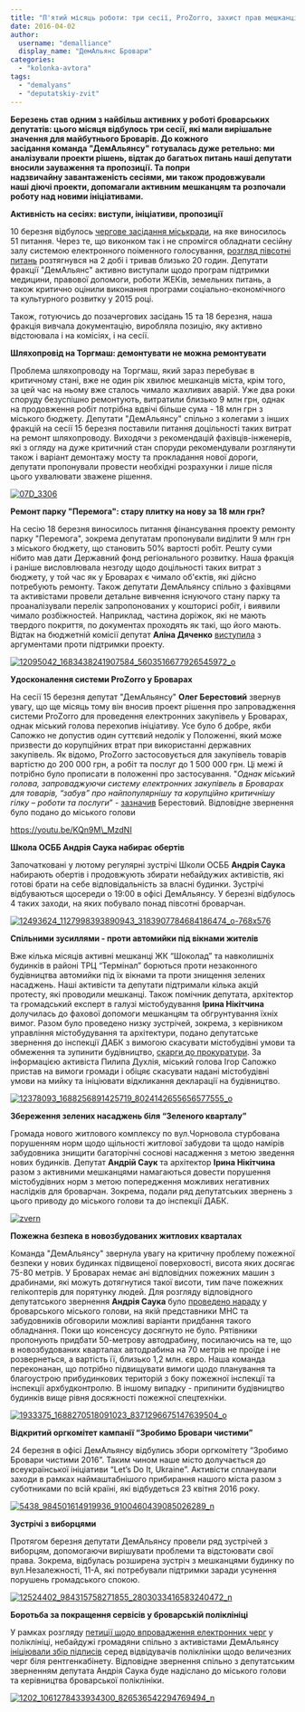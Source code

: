 ```yaml
---
title: "П'ятий місяць роботи: три сесії, ProZorro, захист прав мешканців, пожежна безпека та підготовка ЗУЧ"
date: 2016-04-02
author: 
  username: "demalliance"
  display_name: "ДемАльянс Бровари"
categories: 
  - "kolonka-avtora"
tags: 
  - "demalyans"
  - "deputatskiy-zvit"
---
```


**Березень став одним з найбільш активних у роботі броварських депутатів: цього місяця відбулось три сесії, які мали вирішальне значення для майбутнього Броварів. До кожного засідання команда "ДемАльянсу" готувалась дуже ретельно: ми аналізували проекти рішень, відтак до багатьох питань наші депутати вносили зауваження та пропозиції. Та попри надзвичайну завантаженість сесіями, ми також продовжували наші діючі проекти, допомагали активним мешканцям та розпочали роботу над новими ініціативами.** 

**Активність на сесіях: виступи, ініціативи, пропозиції**

10 березня відбулось [чергове засідання міськради](https://mpz.brovary.org/zavtra-vidbudetsya-sesiya-miskrady-u-poryadku-dennomu-51-pytannya/), на яке виносилось 51 питання. Через те, що виконком так і не спромігся обладнати сесійну залу системою електронного поіменного голосування, [розгляд півсотні питань](https://mpz.brovary.org/deputaty-vydilyly-shhe-14-miljoniv-na-remont-mostu-na-torgmash/) розтягнувся на 2 добі і тривав близько 20 годин. Депутати фракції "ДемАльянс" активно виступали щодо програм підтримки медицини, правової допомоги, роботи ЖЕКів, земельних питань, а також критично оцінили виконання програми соціально-економічного та культурного розвитку у 2015 році.

Також, готуючись до позачергових засідань 15 та 18 березня, наша фракція вивчала документацію, виробляла позицію, яку активно відстоювала і на комісіях, і на сесії.

**Шляхопровід на Торгмаш: демонтувати не можна ремонтувати**

Проблема шляхопроводу на Торгмаш, який зараз перебуває в критичному стані, вже не один рік хвилює мешканців міста, крім того, за цей час на ньому вже сталось чимало жахливих аварій. Уже два роки споруду безуспішно ремонтують, витратили близько 9 млн грн, однак на продовження робіт потрібна вдвічі більше сума - 18 млн грн з міського бюджету. Депутати "ДемАльянсу" спільно з колегами з інших фракцій на сесії 15 березня поставили питання доцільності таких витрат на ремонт шляхопроводу. Виходячи з рекомендацій фахівців-інженерів, які з огляду на дуже критичний стан споруди рекомендували розглянути також і варіант демонтажу мосту та прокладання нової дороги, депутати пропонували провести необхідні розрахунки і лише після цього ухвалювати зважене рішення.

[![07D_3306](https://mpz.brovary.org/wp-content/uploads/2016/04/07D_3306.jpg)](https://mpz.brovary.org/wp-content/uploads/2016/04/07D_3306.jpg)

**Ремонт парку "Перемога": стару плитку на нову за 18 млн грн?**

На сесію 18 березня виносилось питання фінансування проекту ремонту парку "Перемога", зокрема депутатам пропонували виділити 9 млн грн з міського бюджету, що становить 50% вартості робіт. Решту суми нібито мав дати Державний фонд регіонального розвитку. Наша фракція і раніше висловлювала незгоду щодо доцільності таких витрат з бюджету, у той час як у Броварах є чимало об'єктів, які дійсно потребують ремонту. Також депутати ДемАльянсу спільно з фахівцями та активістами провели детальне вивчення існуючого стану парку та проаналізували перелік запропонованих у кошторисі робіт, і виявили чимало розбіжностей. Наприклад, частина доріжок, які не мають твердого покриття, по документах проходять як такі, що його мають. Відтак на бюджетній комісії депутат **Аліна Дяченко** [виступила](https://www.youtube.com/watch?v=unHGyVLrhNQ) з аргументами проти підтримки проекту.

[![12095042_1683438241907584_5603516677926545972_o](https://mpz.brovary.org/wp-content/uploads/2016/04/12095042_1683438241907584_5603516677926545972_o.jpg)](https://mpz.brovary.org/wp-content/uploads/2016/04/12095042_1683438241907584_5603516677926545972_o.jpg)

**Удосконалення системи ProZorro у Броварах**

На сесії 15 березня депутат "ДемАльянсу" **Олег Берестовий** звернув увагу, що ще місяць тому він вносив проект рішення про запровадження системи ProZorro для проведення електронних закупівель у Броварах, однак міський голова перехопив ініціативу. Усе було б добре, якби Сапожко не допустив один суттєвий недолік у Положенні, який може призвести до корупційних втрат при використанні державних закупівель. Як відомо, ProZorro застосовується для закупівель товарів вартістю до 200 000 грн, а робіт та послуг до 1 500 000 грн. Ці межі й потрібно було прописати в положенні про застосування. "_Однак міський голова, запроваджуючи систему електронних закупівель в Броварах для товарів, “забув” про найпопулярнішу та корупційно критичнішу гілку – роботи та послуги_” - [зазначив](https://mpz.brovary.org/neprozore-prozorro-v-brovarah-abo-trebapovazhatyvybirlyudej/) Берестовий. Відповідне звернення було подано до міського голови

https://youtu.be/KQn9M\_MzdNI

**Школа ОСББ Андрія Саука набирає обертів**

Започатковані у лютому регулярні зустрічі Школи ОСББ **Андрія Саука** набирають обертів і продовжують збирати небайдужих активістів, які готові брати на себе відповідальність за власні будинки. Зустрічі відбуваються щосереди о 19:00 в офісі ДемАльянсу. У березні відбулось 4 таких заходи, на яких побувало понад півсотні броварчан.

[![12493624_1127998393890943_3183907784684186474_o-768x576](https://mpz.brovary.org/wp-content/uploads/2016/04/12493624_1127998393890943_3183907784684186474_o-768x576.jpg)](https://mpz.brovary.org/wp-content/uploads/2016/04/12493624_1127998393890943_3183907784684186474_o-768x576.jpg)

**Спільними зусиллями - проти автомийки під вікнами жителів**

Вже кілька місяців активні мешканці ЖК “Шоколад” та навколишніх будинків в районі ТРЦ “Термінал” борються проти незаконного будівництва автомийки під їх вікнами та проти знищення зелених насаджень. Наші активісти та депутати підтримали кілька акцій протесту, які проводили мешканці. Також помічник депутата, архітектор та громадський експерт в галузі містобудування **Ірина Нікітчина**  долучилась до фахової допомоги мешканцям та обгрунтування їхніх вимог. Разом було проведено низку зустрічей, зокрема, з керівником управління містобудування та архітектури, подано депутатське звернення до інспекції ДАБК з вимогою скасувати містобудівні умови та обмеження та зупинити будівництво, [скарги до прокуратури](http://brovary.net.ua/aktualno/aktyvisty-zvernulysya-do-prokuratury-shhodo-budivnytstva-avtomyjky-na-kyyivskij/). За інформацією активіста Пилипа Духлія, міський голова Ігор Сапожко пристав на вимоги громади і обіцяє скасувати надані містобудівні умови на мийку та ініціювати відкликання декларації на будівництво.

[![12378093_1688256891425719_8024142655656577555_o](https://mpz.brovary.org/wp-content/uploads/2016/04/12378093_1688256891425719_8024142655656577555_o.jpg)](https://mpz.brovary.org/wp-content/uploads/2016/04/12378093_1688256891425719_8024142655656577555_o.jpg)

**Збереження зелених насаджень біля “Зеленого кварталу”**

Громада нового житлового комплексу по вул.Чорновола стурбована порушенням норм щодо щільності житлової забудови та щодо намірів забудовника знищити багаторічні соснові насадження з метою зведення нових будинків. Депутат **Андрій Саук** та архітектор **Ірина Нікітчина** разом з активними мешканцями намагаються довести порушення містобудівних норм з метою попередження можливих негативних наслідків для броварчан. Зокрема, подали ряд депутатських звернень з цього приводу до міського голови та до інспекції ДАБК.

[![zvern](https://mpz.brovary.org/wp-content/uploads/2016/04/zvern.jpg)](https://mpz.brovary.org/wp-content/uploads/2016/04/zvern.jpg)

**Пожежна безпека в новозбудованих житлових кварталах**

Команда "ДемАльянсу" звернула увагу на критичну проблему пожежної безпеки у нових будинках підвищеної поверховості, висота яких досягає 75-80 метрів. У Броварах немає ані відповідних пожежних машин з драбинами, які можуть дотягнутися такої висоти, тим паче пожежних гелікоптерів для порятунку людей. Для розгляду відповідного депутатського звернення **Андрія Саука** було [проведено нараду](http://video.brovary.org/zustrich-mns-nykiv-ta-zabudovnykiv-shhodo-pozhezhnoyi-drabyny-brovary-18-bereznya-2016-roku/) у броварського міського голови, на якій представники МНС та забудовників обговорили можливі варіанти придбання такого обладнання. Поки що консенсусу досягнуто не було. Рятівники пропонують придбати 50-метрову автодрабину, посилаючись на те, що в новозбудованих кварталах автодрабина на 70 метрів не проїде і не розвернеться, а вартість її, близько 1,2 млн. євро. Наша команда переконанан, що потрібно підвищувати вимоги щодо планування та благоустрою прибудинкових територій з боку пожежної інспекції та інспекції архбудконтролю. В іншому випадку - припинити будівництво будинків вище рівня досяжності пожежної спецтехніки.

[![1933375_1688270518091023_8371296675147639504_o](https://mpz.brovary.org/wp-content/uploads/2016/04/1933375_1688270518091023_8371296675147639504_o.jpg)](https://mpz.brovary.org/wp-content/uploads/2016/04/1933375_1688270518091023_8371296675147639504_o.jpg)

**Відкритий оргкомітет кампанії “Зробимо Бровари чистими”**

24 березня в офісі ДемАльянсу відбулись збори оргкомітету “Зробимо Бровари чистими 2016”. Таким чином наше місто долучається до всеукраїнської ініціативи “Let’s Do It, Ukraine”. Активісти спланували заходи в рамках наймаштабнішого прибирання нашого міста разом з суботниками по всій країні, які відбудеться 23 квітня 2016 року.

[![5438_984501614919936_9100460439085026289_n](https://mpz.brovary.org/wp-content/uploads/2016/04/5438_984501614919936_9100460439085026289_n.jpg)](https://mpz.brovary.org/wp-content/uploads/2016/04/5438_984501614919936_9100460439085026289_n.jpg)

**Зустрічі з виборцями**

Протягом березня депутати ДемАльянсу провели ряд зустрічей з виборцям, допомогаючи вирішувати проблеми та відстоювати свої права. Зокрема, відбулась розширена зустріч з мешканцями будинку по вул.Незалежності, 11-А, які потребували підтримки заради усунення порушень громадського спокою.

[![12524402_984315758271855_2803033416583240472_n](https://mpz.brovary.org/wp-content/uploads/2016/04/12524402_984315758271855_2803033416583240472_n.jpg)](https://mpz.brovary.org/wp-content/uploads/2016/04/12524402_984315758271855_2803033416583240472_n.jpg)

**Боротьба за покращення сервісів у броварській поліклініці**

У рамках розгляду [петиції щодо впровадження електронних черг](http://petition.brovary.org/39-Vprovadzhennya-sistemi-elektronnix-cherg-u-brovarskix-poliklinikax) у поліклініці, небайдужі громадяни спільно з активістами ДемАльянсу [ініціювали збір підписів](https://www.facebook.com/photo.php?fbid=1061278433934300&set=gm.1220929257937038&type=3&permPage=1) серед відвідувачів поліклініки щодо величезних черг біля рентгенкабінету. Відповідне звернення спільно з депутатським зверненням депутата Андрія Саука буде надіслано до міського голови та керівництва броварської поліклініки.

[![1202_1061278433934300_826536542294769494_n](https://mpz.brovary.org/wp-content/uploads/2016/04/1202_1061278433934300_826536542294769494_n.jpg)](https://mpz.brovary.org/wp-content/uploads/2016/04/1202_1061278433934300_826536542294769494_n.jpg)
